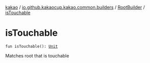 [kakao](../../index.md) / [io.github.kakaocup.kakao.common.builders](../index.md) / [RootBuilder](index.md) / [isTouchable](./is-touchable.md)

# isTouchable

`fun isTouchable(): `[`Unit`](https://kotlinlang.org/api/latest/jvm/stdlib/kotlin/-unit/index.html)

Matches root that is touchable

